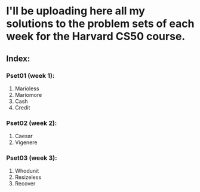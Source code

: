 # I'll be uploading here all my solutions to the problem sets of each week for the Harvard CS50 course.

## Index:

### Pset01 (week 1):
1. Marioless
2. Mariomore
3. Cash
4. Credit
  
### Pset02 (week 2):
1. Caesar
2. Vigenere

### Pset03 (week 3):
1. Whodunit
2. Resizeless
3. Recover
